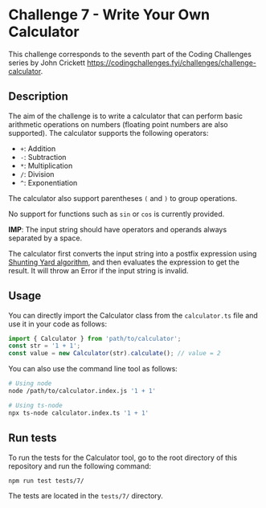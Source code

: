 # Challenge 7 - Write Your Own Calculator

This challenge corresponds to the seventh part of the Coding Challenges series by John Crickett https://codingchallenges.fyi/challenges/challenge-calculator.

## Description

The aim of the challenge is to write a calculator that can perform basic arithmetic operations on numbers (floating point numbers are also supported).
The calculator supports the following operators:

- `+`: Addition
- `-`: Subtraction
- `*`: Multiplication
- `/`: Division
- `^`: Exponentiation

The calculator also support parentheses `(` and `)` to group operations.

No support for functions such as `sin` or `cos` is currently provided.

**IMP**: The input string should have operators and operands always separated by a space.

The calculator first converts the input string into a postfix expression using [Shunting Yard algorithm](https://en.wikipedia.org/wiki/Shunting_yard_algorithm#The_algorithm_in_detail), and then evaluates the expression to get the result. It will throw an Error if the input string is invalid.

## Usage

You can directly import the Calculator class from the `calculator.ts` file and use it in your code as follows:

```typescript
import { Calculator } from 'path/to/calculator';
const str = '1 + 1';
const value = new Calculator(str).calculate(); // value = 2
```

You can also use the command line tool as follows:

```bash
# Using node
node /path/to/calculator.index.js '1 + 1'

# Using ts-node
npx ts-node calculator.index.ts '1 + 1'
```

## Run tests

To run the tests for the Calculator tool, go to the root directory of this repository and run the following command:

```bash
npm run test tests/7/
```

The tests are located in the `tests/7/` directory.
